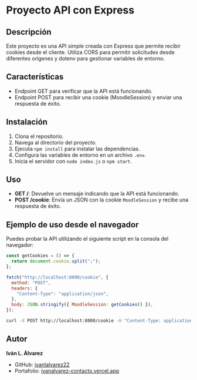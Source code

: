 # Proyecto API con Express

## Descripción

Este proyecto es una API simple creada con Express que permite recibir cookies desde el cliente. Utiliza CORS para permitir solicitudes desde diferentes orígenes y dotenv para gestionar variables de entorno.

## Características

- Endpoint GET para verificar que la API está funcionando.
- Endpoint POST para recibir una cookie (MoodleSession) y enviar una respuesta de éxito.

## Instalación

1. Clona el repositorio.
2. Navega al directorio del proyecto.
3. Ejecuta `npm install` para instalar las dependencias.
4. Configura las variables de entorno en un archivo `.env`.
5. Inicia el servidor con `node index.js` o `npm start`.

## Uso

- **GET /**: Devuelve un mensaje indicando que la API está funcionando.
- **POST /cookie**: Envía un JSON con la cookie `MoodleSession` y recibe una respuesta de éxito.

## Ejemplo de uso desde el navegador

Puedes probar la API utilizando el siguiente script en la consola del navegador:

```javascript
const getCookies = () => {
  return document.cookie.split(";");
};

fetch("http://localhost:8000/cookie", {
  method: "POST",
  headers: {
    "Content-Type": "application/json",
  },
  body: JSON.stringify({ MoodleSession: getCookies() }),
});
```

```bash
curl -X POST http://localhost:8000/cookie -H "Content-Type: application/json" -d "{\"MoodleSession\":\"Cookie de ejemplo\"}"
```

## Autor

**Iván L. Álvarez**  
- GitHub: [ivanlalvarez22](https://github.com/ivanlalvarez22)  
- Portafolio: [ivanalvarez-contacto.vercel.app](https://ivanalvarez-contacto.vercel.app/)
